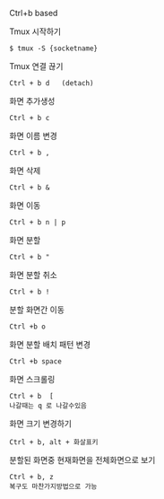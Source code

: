 
Ctrl+b based 

Tmux 시작하기 

	$ tmux -S {socketname}


Tmux 연결 끊기 

	Ctrl + b d   (detach)


화면 추가생성 

	Ctrl + b c 


화면 이름 변경 

	Ctrl + b ,


화면 삭제 

	Ctrl + b &


화면 이동 

	Ctrl + b n | p


화면 분할 

	Ctrl + b "

화면 분할 취소 

	Ctrl + b !

분할 화면간 이동 

	Ctrl +b o
	
화면 분할 배치 패턴 변경 

	Ctrl +b space
	
화면 스크롤링 

	Ctrl + b  [ 
	나갈때는 q 로 나갈수있음
	
화면 크기 변경하기 

	Ctrl + b, alt + 화살표키


분할된 화면중 현재화면을 전체화면으로 보기 

	Ctrl + b, z 
	복구도 마찬가지방법으로 가능 


